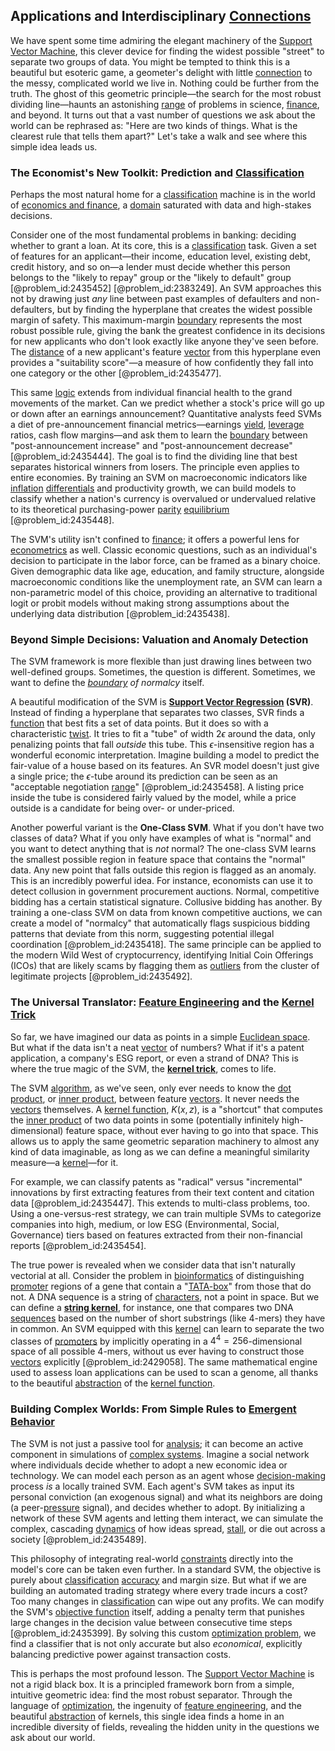 ## Applications and Interdisciplinary [Connections](@article_id:193345)

We have spent some time admiring the elegant machinery of the [Support Vector Machine](@article_id:138998), this clever device for finding the widest possible "street" to separate two groups of data. You might be tempted to think this is a beautiful but esoteric game, a geometer's delight with little [connection](@article_id:157984) to the messy, complicated world we live in. Nothing could be further from the truth. The ghost of this geometric principle—the search for the most robust dividing line—haunts an astonishing [range](@article_id:154892) of problems in science, [finance](@article_id:144433), and beyond. It turns out that a vast number of questions we ask about the world can be rephrased as: "Here are two kinds of things. What is the clearest rule that tells them apart?" Let's take a walk and see where this simple idea leads us.

### The Economist's New Toolkit: Prediction and [Classification](@article_id:260360)

Perhaps the most natural home for a [classification](@article_id:260360) machine is in the world of [economics and finance](@article_id:139616), a [domain](@article_id:274630) saturated with data and high-stakes decisions.

Consider one of the most fundamental problems in banking: deciding whether to grant a loan. At its core, this is a [classification](@article_id:260360) task. Given a set of features for an applicant—their income, education level, existing debt, credit history, and so on—a lender must decide whether this person belongs to the "likely to repay" group or the "likely to default" group [@problem_id:2435452] [@problem_id:2383249]. An SVM approaches this not by drawing just *any* line between past examples of defaulters and non-defaulters, but by finding the hyperplane that creates the widest possible margin of safety. This maximum-margin [boundary](@article_id:158527) represents the most robust possible rule, giving the bank the greatest confidence in its decisions for new applicants who don't look exactly like anyone they've seen before. The [distance](@article_id:168164) of a new applicant's feature [vector](@article_id:176819) from this hyperplane even provides a "suitability score"—a measure of how confidently they fall into one category or the other [@problem_id:2435477].

This same [logic](@article_id:266330) extends from individual financial health to the grand movements of the market. Can we predict whether a stock's price will go up or down after an earnings announcement? Quantitative analysts feed SVMs a diet of pre-announcement financial metrics—earnings [yield](@article_id:197199), [leverage](@article_id:172073) ratios, cash flow margins—and ask them to learn the [boundary](@article_id:158527) between "post-announcement increase" and "post-announcement decrease" [@problem_id:2435444]. The goal is to find the dividing line that best separates historical winners from losers. The principle even applies to entire economies. By training an SVM on macroeconomic indicators like [inflation](@article_id:160710) [differentials](@article_id:157928) and productivity growth, we can build models to classify whether a nation's currency is overvalued or undervalued relative to its theoretical purchasing-power [parity](@article_id:140431) [equilibrium](@article_id:144554) [@problem_id:2435448].

The SVM's utility isn't confined to [finance](@article_id:144433); it offers a powerful lens for [econometrics](@article_id:140495) as well. Classic economic questions, such as an individual's decision to participate in the labor force, can be framed as a binary choice. Given demographic data like age, education, and family structure, alongside macroeconomic conditions like the unemployment rate, an SVM can learn a non-parametric model of this choice, providing an alternative to traditional logit or probit models without making strong assumptions about the underlying data distribution [@problem_id:2435438].

### Beyond Simple Decisions: Valuation and Anomaly Detection

The SVM framework is more flexible than just drawing lines between two well-defined groups. Sometimes, the question is different. Sometimes, we want to define the *[boundary](@article_id:158527) of normalcy* itself.

A beautiful modification of the SVM is **[Support Vector Regression](@article_id:141448) (SVR)**. Instead of finding a hyperplane that separates two classes, SVR finds a [function](@article_id:141001) that best fits a set of data points. But it does so with a characteristic [twist](@article_id:199796). It tries to fit a "tube" of width $2\epsilon$ around the data, only penalizing points that fall *outside* this tube. This $\epsilon$-insensitive region has a wonderful economic interpretation. Imagine building a model to predict the fair-value of a house based on its features. An SVR model doesn't just give a single price; the $\epsilon$-tube around its prediction can be seen as an "acceptable negotiation [range](@article_id:154892)" [@problem_id:2435458]. A listing price inside the tube is considered fairly valued by the model, while a price outside is a candidate for being over- or under-priced.

Another powerful variant is the **One-Class SVM**. What if you don't have two classes of data? What if you only have examples of what is "normal" and you want to detect anything that is *not* normal? The one-class SVM learns the smallest possible region in feature space that contains the "normal" data. Any new point that falls outside this region is flagged as an anomaly. This is an incredibly powerful idea. For instance, economists can use it to detect collusion in government procurement auctions. Normal, competitive bidding has a certain statistical signature. Collusive bidding has another. By training a one-class SVM on data from known competitive auctions, we can create a model of "normalcy" that automatically flags suspicious bidding patterns that deviate from this norm, suggesting potential illegal coordination [@problem_id:2435418]. The same principle can be applied to the modern Wild West of cryptocurrency, identifying Initial Coin Offerings (ICOs) that are likely scams by flagging them as [outliers](@article_id:172372) from the cluster of legitimate projects [@problem_id:2435492].

### The Universal Translator: [Feature Engineering](@article_id:174431) and the [Kernel Trick](@article_id:144274)

So far, we have imagined our data as points in a simple [Euclidean space](@article_id:137558). But what if the data isn't a neat [vector](@article_id:176819) of numbers? What if it's a patent application, a company's ESG report, or even a strand of DNA? This is where the true magic of the SVM, the **[kernel trick](@article_id:144274)**, comes to life.

The SVM [algorithm](@article_id:267625), as we've seen, only ever needs to know the [dot product](@article_id:148525), or [inner product](@article_id:138502), between feature [vectors](@article_id:190854). It never needs the [vectors](@article_id:190854) themselves. A [kernel function](@article_id:144830), $K(x, z)$, is a "shortcut" that computes the [inner product](@article_id:138502) of two data points in some (potentially infinitely high-dimensional) feature space, without ever having to go into that space. This allows us to apply the same geometric separation machinery to almost any kind of data imaginable, as long as we can define a meaningful similarity measure—a [kernel](@article_id:146820)—for it.

For example, we can classify patents as "radical" versus "incremental" innovations by first extracting features from their text content and citation data [@problem_id:2435447]. This extends to multi-class problems, too. Using a one-versus-rest strategy, we can train multiple SVMs to categorize companies into high, medium, or low ESG (Environmental, Social, Governance) tiers based on features extracted from their non-financial reports [@problem_id:2435454].

The true power is revealed when we consider data that isn't naturally vectorial at all. Consider the problem in [bioinformatics](@article_id:146265) of distinguishing [promoter](@article_id:156009) regions of a gene that contain a "[TATA-box](@article_id:191392)" from those that do not. A DNA sequence is a string of [characters](@article_id:200309), not a point in space. But we can define a **[string kernel](@article_id:170399)**, for instance, one that compares two DNA [sequences](@article_id:270777) based on the number of short substrings (like 4-mers) they have in common. An SVM equipped with this [kernel](@article_id:146820) can learn to separate the two classes of [promoters](@article_id:149402) by implicitly operating in a $4^4 = 256$-dimensional space of all possible 4-mers, without us ever having to construct those [vectors](@article_id:190854) explicitly [@problem_id:2429058]. The same mathematical engine used to assess loan applications can be used to scan a genome, all thanks to the beautiful [abstraction](@article_id:180488) of the [kernel function](@article_id:144830).

### Building Complex Worlds: From Simple Rules to [Emergent Behavior](@article_id:137784)

The SVM is not just a passive tool for [analysis](@article_id:157812); it can become an active component in simulations of [complex systems](@article_id:137572). Imagine a social network where individuals decide whether to adopt a new economic idea or technology. We can model each person as an agent whose [decision-making](@article_id:137659) process *is* a locally trained SVM. Each agent's SVM takes as input its personal conviction (an exogenous signal) and what its neighbors are doing (a peer-[pressure](@article_id:141669) signal), and decides whether to adopt. By initializing a network of these SVM agents and letting them interact, we can simulate the complex, cascading [dynamics](@article_id:163910) of how ideas spread, [stall](@article_id:186388), or die out across a society [@problem_id:2435489].

This philosophy of integrating real-world [constraints](@article_id:149214) directly into the model's core can be taken even further. In a standard SVM, the objective is purely about [classification](@article_id:260360) [accuracy](@article_id:170398) and margin size. But what if we are building an automated trading strategy where every trade incurs a cost? Too many changes in [classification](@article_id:260360) can wipe out any profits. We can modify the SVM's [objective function](@article_id:266769) itself, adding a penalty term that punishes large changes in the decision value between consecutive time steps [@problem_id:2435399]. By solving this custom [optimization problem](@article_id:266255), we find a classifier that is not only accurate but also *economical*, explicitly balancing predictive power against transaction costs.

This is perhaps the most profound lesson. The [Support Vector Machine](@article_id:138998) is not a rigid black box. It is a principled framework born from a simple, intuitive geometric idea: find the most robust separator. Through the language of [optimization](@article_id:139309), the ingenuity of [feature engineering](@article_id:174431), and the beautiful [abstraction](@article_id:180488) of kernels, this single idea finds a home in an incredible diversity of fields, revealing the hidden unity in the questions we ask about our world.